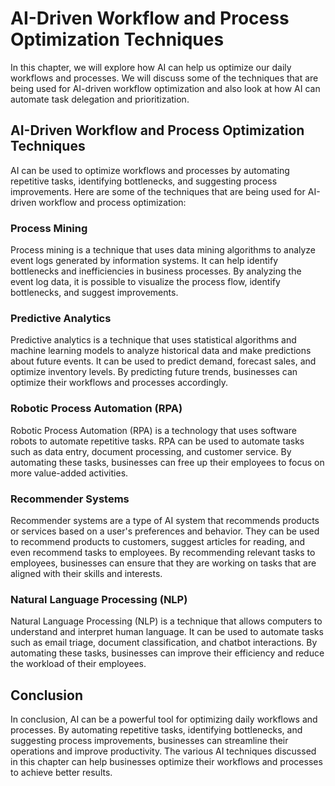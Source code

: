 AI-Driven Workflow and Process Optimization Techniques
=====================================================================================================================

In this chapter, we will explore how AI can help us optimize our daily workflows and processes. We will discuss some of the techniques that are being used for AI-driven workflow optimization and also look at how AI can automate task delegation and prioritization.

AI-Driven Workflow and Process Optimization Techniques
------------------------------------------------------

AI can be used to optimize workflows and processes by automating repetitive tasks, identifying bottlenecks, and suggesting process improvements. Here are some of the techniques that are being used for AI-driven workflow and process optimization:

### Process Mining

Process mining is a technique that uses data mining algorithms to analyze event logs generated by information systems. It can help identify bottlenecks and inefficiencies in business processes. By analyzing the event log data, it is possible to visualize the process flow, identify bottlenecks, and suggest improvements.

### Predictive Analytics

Predictive analytics is a technique that uses statistical algorithms and machine learning models to analyze historical data and make predictions about future events. It can be used to predict demand, forecast sales, and optimize inventory levels. By predicting future trends, businesses can optimize their workflows and processes accordingly.

### Robotic Process Automation (RPA)

Robotic Process Automation (RPA) is a technology that uses software robots to automate repetitive tasks. RPA can be used to automate tasks such as data entry, document processing, and customer service. By automating these tasks, businesses can free up their employees to focus on more value-added activities.

### Recommender Systems

Recommender systems are a type of AI system that recommends products or services based on a user's preferences and behavior. They can be used to recommend products to customers, suggest articles for reading, and even recommend tasks to employees. By recommending relevant tasks to employees, businesses can ensure that they are working on tasks that are aligned with their skills and interests.

### Natural Language Processing (NLP)

Natural Language Processing (NLP) is a technique that allows computers to understand and interpret human language. It can be used to automate tasks such as email triage, document classification, and chatbot interactions. By automating these tasks, businesses can improve their efficiency and reduce the workload of their employees.

Conclusion
----------

In conclusion, AI can be a powerful tool for optimizing daily workflows and processes. By automating repetitive tasks, identifying bottlenecks, and suggesting process improvements, businesses can streamline their operations and improve productivity. The various AI techniques discussed in this chapter can help businesses optimize their workflows and processes to achieve better results.


